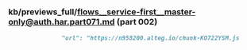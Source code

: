 ### kb/previews_full/flows__service-first__master-only@auth.har.part071.md (part 002)

```md
               "url": "https://n958200.alteg.io/chunk-KO722YSM.js
```

```

